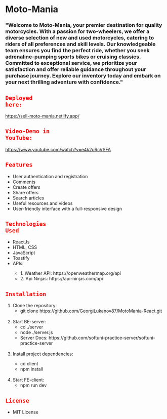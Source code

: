 <h1>Moto-Mania</h1>
<h3>
"Welcome to Moto-Mania, your premier destination for quality motorcycles.
With a passion for two-wheelers, we offer a diverse selection of new and used motorcycles,
catering to riders of all preferences and skill levels. Our knowledgeable team ensures you find the perfect ride,
whether you seek adrenaline-pumping sports bikes or cruising classics. Committed to exceptional service,
we prioritize your satisfaction and offer reliable guidance throughout your purchase journey.
Explore our inventory today and embark on your next thrilling adventure with confidence."
</h3>

## <code style="color : red">Deployed here:</code> 

https://sell-moto-mania.netlify.app/

## <code style="color : red">Video-Demo in YouTube:</code>

https://www.youtube.com/watch?v=e4k2uRcVSFA

## <code style="color : red">Features</code>
<ul>
 <li>User authentication and registration</li>
 <li>Comments</li>
 <li>Create offers</li>
 <li>Share offers</li>
 <li>Search articles</li>
 <li>Useful resources and videos</li>
 <li>User-friendly interface with a full-responsive design</li>
</ul>

## <code style="color : red">Technologies Used</code>
<ul>
 <li>ReactJs</li>
 <li>HTML, CSS</li>
 <li>JavaScript</li>
 <li>Toastify</li>
 <li>APIs:</li>
 <ul>
  <li>1. Weather API: https://openweathermap.org/api</li>
  <li>2. Api Ninjas: https://api-ninjas.com/api</li>
 </ul>
</ul>

## <code style="color : red">Installation</code>
<ol>
 <li>Clone the repository:
 <ul>
  <li>git clone https://github.com/GeorgiLukanov87/MotoMania-React.git</li>
 </ul>
 </li>
 <br>
 <li>Start BE-server:
 <ul>
  <li>cd ./server </li>
  <li>node ./server.js </li>
  <li>Server Docs: https://github.com/softuni-practice-server/softuni-practice-server</li>
 </ul>
 </li>
  <br>
 <li>Install project dependencies:</li>
  <ul>
  <li>cd client</li>
  <li>npm install</li>
 </ul>
 </li>
  <br>
 <li>Start FE-client:
  <ul>
  <li>npm run dev</li>
 </ul>
 </li>
</ol>

## <code style="color : red">License</code>
<ul>
 <li>MIT License</li>
</ul>

